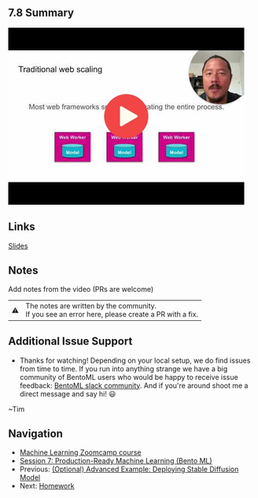
## 7.8 Summary

<a href="https://www.youtube.com/watch?v=eeLuhv8FpVs&list=PL3MmuxUbc_hIhxl5Ji8t4O6lPAOpHaCLR"><img src="images/thumbnail-7-08.jpg"></a>
 
## Links
[Slides](https://www.slideshare.net/TimLiu72/mlzoomcamp-bentoml-summarypptx)


## Notes

Add notes from the video (PRs are welcome)


<table>
   <tr>
      <td>⚠️</td>
      <td>
         The notes are written by the community. <br>
         If you see an error here, please create a PR with a fix.
      </td>
   </tr>
</table>

## Additional Issue Support
* Thanks for watching! Depending on your local setup, we do find issues from time to time. If you run into anything strange
we have a big community of BentoML users who would be happy to receive issue feedback: 
[BentoML slack community](https://l.bentoml.com/join-slack-mlzoomcamp). And if you're around shoot me a direct
message and say hi! 😃 

~Tim

## Navigation

* [Machine Learning Zoomcamp course](../)
* [Session 7: Production-Ready Machine Learning (Bento ML)](./)
* Previous: [(Optional) Advanced Example: Deploying Stable Diffusion Model](07-stable-diffusion.md)
* Next: [Homework](homework.md)